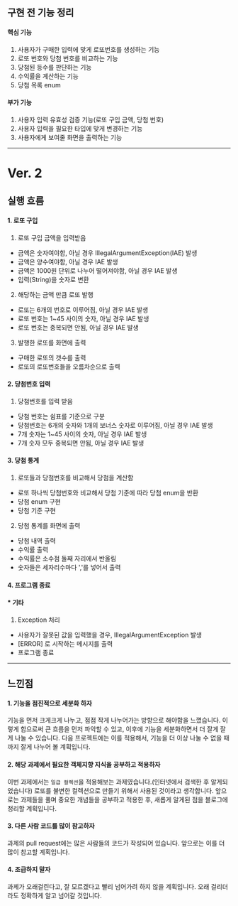 ## 구현 전 기능 정리
#### 핵심 기능
1. 사용자가 구매한 입력에 맞게 로또번호를 생성하는 기능
2. 로또 번호와 당첨 번호를 비교하는 기능
3. 당첨된 등수를 판단하는 기능
4. 수익률을 계산하는 기능
5. 당첨 목록 enum

#### 부가 기능
1. 사용자 입력 유효성 검증 기능(로또 구입 금액, 당첨 번호)
2. 사용자 입력을 필요한 타입에 맞게 변경하는 기능
3. 사용자에게 보여줄 화면을 출력하는 기능
- - -
# Ver. 2
## 실행 흐름
#### 1. 로또 구입
1. 로또 구입 금액을 입력받음
  * 금액은 숫자여야함, 아닐 경우 IllegalArgumentException(IAE) 발생
  * 금액은 양수여야함, 아닐 경우 IAE 발생
  * 금액은 1000원 단위로 나누어 떨어져야함, 아닐 경우 IAE 발생
  * 입력(String)을 숫자로 변환
2. 해당하는 금액 만큼 로또 발행
  * 로또는 6개의 번호로 이루어짐, 아닐 경우 IAE 발생
  * 로또 번호는 1~45 사이의 숫자, 아닐 경우 IAE 발생
  * 로또 번호는 중복되면 안됨, 아닐 경우 IAE 발생
3. 발행한 로또를 화면에 출력
  * 구매한 로또의 갯수를 출력
  * 로또의 로또번호들을 오름차순으로 출력

#### 2. 당첨번호 입력
1. 당첨번호를 입력 받음
  * 당첨 번호는 쉼표를 기준으로 구분
  * 당첨번호는 6개의 숫자와 1개의 보너스 숫자로 이루어짐, 아닐 경우 IAE 발생
  * 7개 숫자는 1~45 사이의 숫자, 아닐 경우 IAE 발생
  * 7개 숫자 모두 중복되면 안됨, 아닐 경우 IAE 발생

#### 3. 당첨 통계
1. 로또들과 당첨번호를 비교해서 당첨을 계산함
  * 로또 하나씩 당첨번호와 비교해서 당첨 기준에 따라 당첨 enum을 반환
  * 당첨 enum 구현
  * 당첨 기준 구현
2. 당첨 통계를 화면에 출력
  * 당첨 내역 출력
  * 수익률 출력
  * 수익률은 소수점 둘째 자리에서 반올림
  * 숫자들은 세자리수마다 ','를 넣어서 출력

#### 4. 프로그램 종료

#### * 기타
1. Exception 처리
  * 사용자가 잘못된 값을 입력했을 경우, IllegalArgumentException 발생
  * [ERROR] 로 시작하는 메시지를 출력
  * 프로그램 종료
- - -
## 느낀점
#### 1. 기능을 점진적으로 세분화 하자
기능을 먼저 크게크게 나누고, 점점 작게 나누어가는 방향으로 해야함을 느꼈습니다.
이렇게 함으로써 큰 흐름을 먼저 파악할 수 있고, 이후에 기능을 세분화하면서 더 잘게 잘게 나눌 수
있습니다. 다음 프로젝트에는 이를 적용해서, 기능을 더 이상 나눌 수 없을 때까지 잘게 나누어 볼
계획입니다.

#### 2. 해당 과제에서 필요한 객체지향 지식을 공부하고 적용하자
이번 과제에서는 `일급 컬렉션`을 적용해보는 과제였습니다.(인터넷에서 검색한 후 알게되었습니다)
로또를 불변한 컬렉션으로 만들기 위해서 사용된 것이라고 생각합니다. 앞으로는 과제들을 
풀며 중요한 개념들을 공부하고 적용한 후, 새롭게 알게된 점을 블로그에 정리할 계획입니다.

#### 3. 다른 사람 코드를 많이 참고하자
과제의 pull request에는 많은 사람들의 코드가 작성되어 있습니다. 앞으로는 이를 더 
많이 참고할 계획입니다. 

#### 4. 조급하지 말자
과제가 오래걸린다고, 잘 모르겠다고 빨리 넘어가려 하지 않을 계획입니다. 오래 걸리더라도
정확하게 알고 넘어갈 것입니다.

